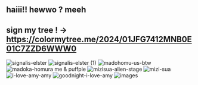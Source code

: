 ## haiii!! hewwo ?  meeh
## sign my tree ! -> https://colormytree.me/2024/01JFG7412MNB0E01C7ZZD6WWW0
![signalis-elster](https://github.com/user-attachments/assets/fca304ed-0c2c-47fb-abe9-4f439cc2b8f9) ![signalis-elster (1)](https://github.com/user-attachments/assets/e0e90aaf-1122-4535-8664-2fae8def4b1e)
![madohomu-us-btw](https://github.com/user-attachments/assets/2b6fec7f-9c28-438c-afe3-d81358b6fa7e) ![madoka-homura](https://github.com/user-attachments/assets/80519595-a42d-4bd9-9090-a75467571da7) me & puffpie
![mizisua-alien-stage](https://github.com/user-attachments/assets/8b50456e-c272-4326-b3a3-65a4862bcede) ![mizi-sua](https://github.com/user-attachments/assets/f94cbe6f-2e76-48f5-b299-4f8e0e3fa9c4) 
![i-love-amy-amy](https://github.com/user-attachments/assets/8880c786-e52c-4f5d-b686-cec163b4f125) ![goodnight-i-love-amy](https://github.com/user-attachments/assets/15be20fa-6cd0-4212-926a-ff54da4a1801) 
![images](https://github.com/user-attachments/assets/e8ff9257-4f16-4e40-9e33-05196754a78c)
